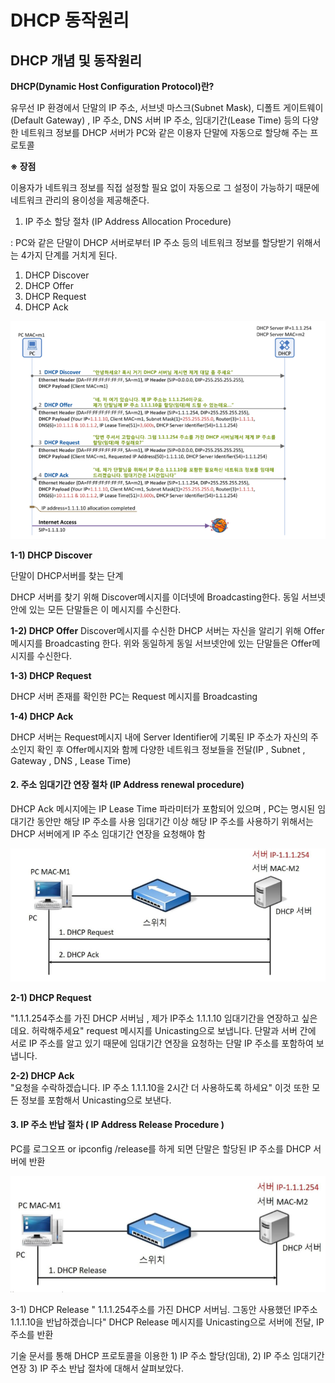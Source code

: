 # DHCP 동작원리

## DHCP 개념 및 동작원리

**DHCP(Dynamic Host Configuration Protocol)란?**

유무선 IP 환경에서 단말의 IP 주소, 서브넷 마스크(Subnet Mask), 디폴트 게이트웨이(Default Gateway) , IP 주소, DNS 서버 IP 주소, 임대기간(Lease Time) 등의 다양한 네트워크 정보를 DHCP 서버가 PC와 같은 이용자 단말에 자동으로 할당해 주는 프로토콜

**※ 장점**

이용자가 네트워크 정보를 직접 설정할 필요 없이 자동으로 그 설정이 가능하기 때문에 네트워크 관리의 용이성을 제공해준다.

1. IP 주소 할당 절차 (IP Address Allocation Procedure)

: PC와 같은 단말이 DHCP 서버로부터 IP 주소 등의 네트워크 정보를 할당받기 위해서는 4가지 단계를 거치게 된다.

1. DHCP Discover
2. DHCP Offer
3. DHCP Request
4. DHCP Ack

![](<../../.gitbook/assets/image (5) (1).png>)

**1-1) DHCP Discover**

단말이 DHCP서버를 찾는 단계

DHCP 서버를 찾기 위해 Discover메시지를 이더넷에 Broadcasting한다. 동일 서브넷안에 있는 모든 단말들은 이 메시지를 수신한다.

**1-2) DHCP Offer** Discover메시지를 수신한 DHCP 서버는 자신을 알리기 위해 Offer메시지를 Broadcasting 한다. 위와 동일하게 동일 서브넷안에 있는 단말들은 Offer메시지를 수신한다.

**1-3) DHCP Request**

DHCP 서버 존재를 확인한 PC는 Request 메시지를 Broadcasting

**1-4) DHCP Ack**

DHCP 서버는 Request메시지 내에 Server Identifier에 기록된 IP 주소가 자신의 주소인지 확인 후 Offer메시지와 함께 다양한 네트워크 정보들을 전달(IP , Subnet , Gateway , DNS , Lease Time)

#### **2. 주소 임대기간 연장 절차 (IP Address renewal procedure)**

DHCP Ack 메시지에는 IP Lease Time 파라미터가 포함되어 있으며 , PC는 명시된 임대기간 동안만 해당 IP 주소를 사용 임대기간 이상 해당 IP 주소를 사용하기 위해서는 DHCP 서버에게 IP 주소 임대기간 연장을 요청해야 함

![](<../../.gitbook/assets/image (3) (1) (1).png>)

**2-1) DHCP Request**

"1.1.1.254주소를 가진 DHCP 서버님 , 제가 IP주소 1.1.1.10 임대기간을 연장하고 싶은데요. 허락해주세요" request 메시지를 Unicasting으로 보냅니다. 단말과 서버 간에 서로 IP 주소를 알고 있기 때문에 임대기간 연장을 요청하는 단말 IP 주소를 포함하여 보냅니다.

**2-2) DHCP Ack**\
"요청을 수락하겠습니다. IP 주소 1.1.1.10을 2시간 더 사용하도록 하세요" 이것 또한 모든 정보를 포함해서 Unicasting으로 보낸다.

#### **3. IP 주소 반납 절차 ( IP Address Release Procedure )**

PC를 로그오프 or ipconfig /release를 하게 되면 단말은 할당된 IP 주소를 DHCP 서버에 반환

![](<../../.gitbook/assets/image (6) (1).png>)

3-1) DHCP Release " 1.1.1.254주소를 가진 DHCP 서버님. 그동안 사용했던 IP주소 1.1.1.10을 반납하겠습니다" DHCP Release 메시지를 Unicasting으로 서버에 전달, IP 주소를 반환

기술 문서를 통해 DHCP 프로토콜을 이용한 1) IP 주소 할당(임대), 2) IP 주소 임대기간 연장 3) IP 주소 반납 절차에 대해서 살펴보았다.
